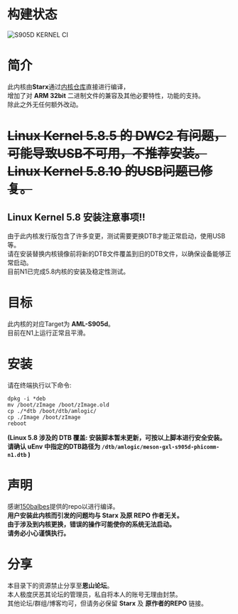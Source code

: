 # 构建状态
![S905D KERNEL CI](https://github.com/SuzukiHonoka/s905d-kernel-precompiled/workflows/S905D%20KERNEL%20CI/badge.svg?branch=master)

# 简介
此内核由**Starx**通过[内核仓库](https://github.com/SuzukiHonoka/Amlogic_s905-kernel)直接进行编译，  
增加了对 **ARM 32bit** 二进制文件的兼容及其他必要特性，功能的支持。  
除此之外无任何额外改动。
# <del>Linux Kernel 5.8.5 的 DWC2 有问题，可能导致USB不可用，不推荐安装。<del> Linux Kernel 5.8.10 的USB问题已修复。
## Linux Kernel 5.8 安装注意事项!!
由于此内核发行版包含了许多变更，测试需要更换DTB才能正常启动，使用USB等。  
请在安装替换内核镜像前将新的DTB文件覆盖到旧的DTB文件，以确保设备能够正常启动。  
目前N1已完成5.8内核的安装及稳定性测试。


# 目标
此内核的对应Target为 **AML-S905d**。  
目前在N1上运行正常且平滑。

# 安装
请在终端执行以下命令:
```
dpkg -i *deb
mv /boot/zImage /boot/zImage.old
cp ./*dtb /boot/dtb/amlogic/
cp ./Image /boot/zImage
reboot
```
**(Linux 5.8 涉及的 DTB 覆盖: 安装脚本暂未更新，可按以上脚本进行安全安装。  
请确认 uEnv 中指定的DTB路径为 `/dtb/amlogic/meson-gxl-s905d-phicomm-n1.dtb` )**

# 声明
感谢[150balbes](https://github.com/150balbes)提供的repo以进行编译。  
**用户安装此内核而引发的问题均与 Starx 及原 REPO 作者无关。  
由于涉及到内核更换，错误的操作可能使你的系统无法启动。  
请务必小心谨慎执行。**

# 分享
本目录下的资源禁止分享至**恩山论坛**。  
本人极度厌恶其论坛的管理员，私自将本人的账号无理由封禁。  
其他论坛/群组/博客均可，但请务必保留 **Starx** 及 **原作者的REPO** 链接。

